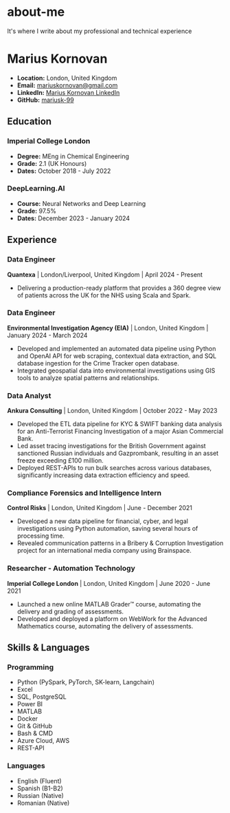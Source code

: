 # about-me

It's where I write about my professional and technical experience
# Marius Kornovan

- **Location:** London, United Kingdom
- **Email:** mariuskornovan@gmail.com
- **LinkedIn:** [Marius Kornovan LinkedIn](https://www.linkedin.com)
- **GitHub:** [mariusk-99](https://github.com/mariusk-99)

## Education

### Imperial College London
- **Degree:** MEng in Chemical Engineering
- **Grade:** 2.1 (UK Honours)
- **Dates:** October 2018 - July 2022

### DeepLearning.AI
- **Course:** Neural Networks and Deep Learning
- **Grade:** 97.5%
- **Dates:** December 2023 - January 2024

## Experience

### Data Engineer
**Quantexa** | London/Liverpool, United Kingdom | April 2024 - Present
- Delivering a production-ready platform that provides a 360 degree view of patients across the UK for the NHS using Scala and Spark.

### Data Engineer
**Environmental Investigation Agency (EIA)** | London, United Kingdom | January 2024 - March 2024
- Developed and implemented an automated data pipeline using Python and OpenAI API for web scraping, contextual data extraction, and SQL database ingestion for the Crime Tracker open database.
- Integrated geospatial data into environmental investigations using GIS tools to analyze spatial patterns and relationships.

### Data Analyst
**Ankura Consulting** | London, United Kingdom | October 2022 - May 2023
- Developed the ETL data pipeline for KYC & SWIFT banking data analysis for an Anti-Terrorist Financing Investigation of a major Asian Commercial Bank.
- Led asset tracing investigations for the British Government against sanctioned Russian individuals and Gazprombank, resulting in an asset freeze exceeding £100 million.
- Deployed REST-APIs to run bulk searches across various databases, significantly increasing data extraction efficiency and speed.

### Compliance Forensics and Intelligence Intern
**Control Risks** | London, United Kingdom | June - December 2021
- Developed a new data pipeline for financial, cyber, and legal investigations using Python automation, saving several hours of processing time.
- Revealed communication patterns in a Bribery & Corruption Investigation project for an international media company using Brainspace.

### Researcher - Automation Technology
**Imperial College London** | London, United Kingdom | June 2020 - June 2021
- Launched a new online MATLAB Grader™ course, automating the delivery and grading of assessments.
- Developed and deployed a platform on WebWork for the Advanced Mathematics course, automating the delivery of assessments.

## Skills & Languages

### Programming
- Python (PySpark, PyTorch, SK-learn, Langchain)
- Excel
- SQL, PostgreSQL
- Power BI
- MATLAB
- Docker
- Git & GitHub
- Bash & CMD
- Azure Cloud, AWS
- REST-API

### Languages
- English (Fluent)
- Spanish (B1-B2)
- Russian (Native)
- Romanian (Native)
